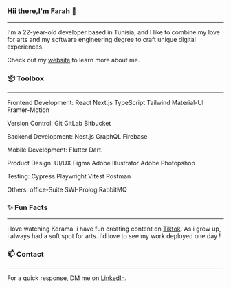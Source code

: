 ### Hii there,I'm Farah 👋
-----------------
I'm a 22-year-old developer based in Tunisia, and I like to combine my love for arts and my software engineering degree to craft unique digital experiences.

Check out my [website](https://www.figma.com/file/NzAIT8c73rTiYe5fwiYrXo/mon-portfolio?type=design&node-id=0-1&mode=design&t=uFQu1iv6f8j5tVdL-0) to learn more about me.

### 📦 Toolbox
-----------------
Frontend Development: React Next.js TypeScript Tailwind Material-UI Framer-Motion

Version Control: Git GitLab Bitbucket

Backend Development: Nest.js GraphQL Firebase

Mobile Development: Flutter Dart.

Product Design: UI/UX Figma Adobe Illustrator Adobe Photopshop

Testing: Cypress Playwright Vitest Postman 

Others: office-Suite SWI-Prolog RabbitMQ 

### ✨ Fun Facts
-----------------
i love watching Kdrama.
i have fun creating content on [Tiktok](https://l.messenger.com/l.php?u=https%3A%2F%2Fwww.tiktok.com%2F%40unknownfifia%3F_t%3D8lOusbByEXW%26_r%3D1&h=AT2vzR-GdIFFvDYKJ8ZAfshg5mT9wJyztGNqTT_vVxSGh1DX3ZhtFmlvBR8vf0-csC15xOvvivZZ-AsbEZqQUAjPUqHguWAt83b-1O7ibLd4mBEFxPsjpcrp63VozyCm823ERA).
As i grew up, i always had a soft spot for arts.
i'd love to see my work deployed one day !

### 📫 Contact
-----------------
For a quick response, DM me on [LinkedIn](https://www.linkedin.com/in/farah-trigui-a4474821a/).
<!--
**FarahTrigui/FarahTrigui** is a ✨ _special_ ✨ repository because its `README.md` (this file) appears on your GitHub profile.

Here are some ideas to get you started:

- 🔭 I’m currently working on ...
- 🌱 I’m currently learning ...
- 👯 I’m looking to collaborate on ...
- 🤔 I’m looking for help with ...
- 💬 Ask me about ...
- 📫 How to reach me: ...
- 😄 Pronouns: ...
- ⚡ Fun fact: ...
-->
